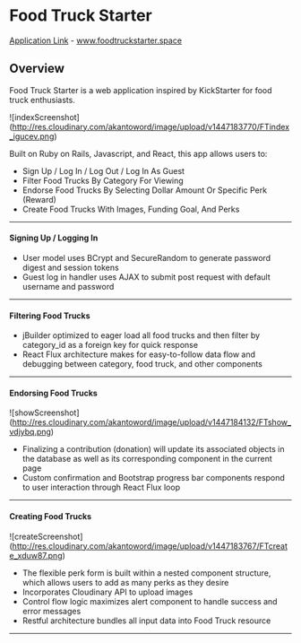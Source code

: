 # Food Truck Starter

[Application Link][link] - www.foodtruckstarter.space

[link]: foodtruckstarter.space

## Overview

Food Truck Starter is a web application inspired by KickStarter for food truck enthusiasts.

![indexScreenshot]
(http://res.cloudinary.com/akantoword/image/upload/v1447183770/FTindex_igucev.png)

Built on Ruby on Rails, Javascript, and React, this app allows users to:

* Sign Up / Log In / Log Out / Log In As Guest
* Filter Food Trucks By Category For Viewing
* Endorse Food Trucks By Selecting Dollar Amount Or Specific Perk (Reward)
* Create Food Trucks With Images, Funding Goal, And Perks
---
#### Signing Up / Logging In
* User model uses BCrypt and SecureRandom to generate password digest and session tokens
* Guest log in handler uses AJAX to submit post request with default username and password
---
#### Filtering Food Trucks
* jBuilder optimized to eager load all food trucks and then filter by category_id as a foreign key for quick response
* React Flux architecture makes for easy-to-follow data flow and debugging between category, food truck, and other components
---
#### Endorsing Food Trucks

![showScreenshot]
(http://res.cloudinary.com/akantoword/image/upload/v1447184132/FTshow_vdjybq.png)

* Finalizing a contribution (donation) will update its associated objects in the database as well as its corresponding component in the current page
* Custom confirmation and Bootstrap progress bar components respond to user interaction through React Flux loop
---
#### Creating Food Trucks

![createScreenshot]
(http://res.cloudinary.com/akantoword/image/upload/v1447183767/FTcreate_xduw87.png)

* The flexible perk form is built within a nested component structure, which allows users to add as many perks as they desire
* Incorporates Cloudinary API to upload images
* Control flow logic maximizes alert component to handle success and error messages
* Restful architecture bundles all input data into Food Truck resource
---
